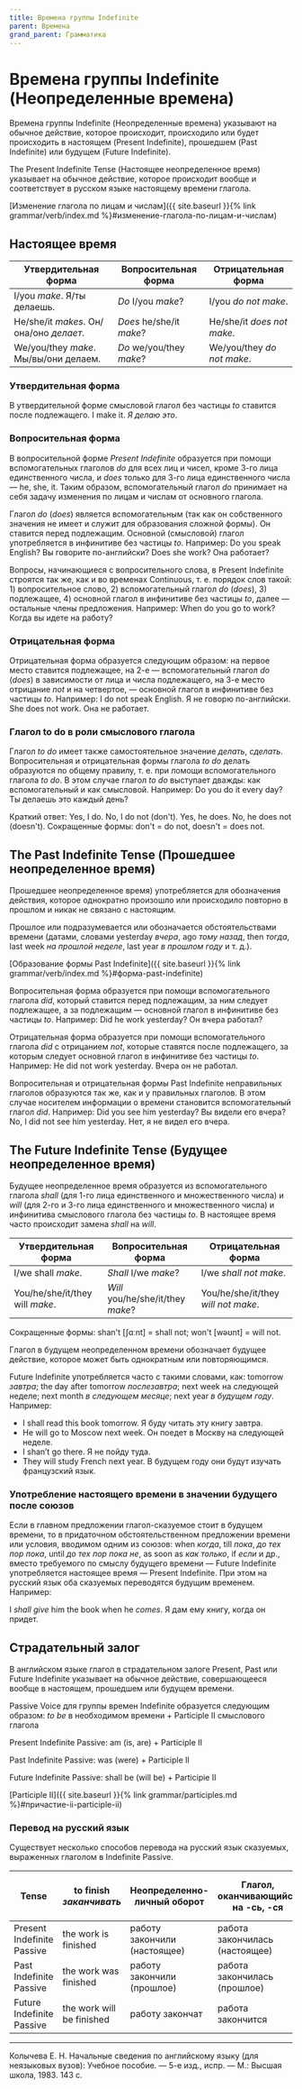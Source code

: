 ```yaml
---
title: Времена группы Indefinite
parent: Времена
grand_parent: Грамматика
---
```


# Времена группы Indefinite (Неопределенные времена)

Времена группы Indefinite (Неопределенные времена) указывают на
обычное действие, которое происходит, происходило или будет
происходить в настоящем (Present Indefinite), прошедшем (Past
Indefinite) или будущем (Future Indefinite).

The Present Indefinite Tense (Настоящее неопределенное время)
указывает на обычное действие, которое происходит вообще и
соответствует в русском языке настоящему времени глагола.

[Изменение глагола по лицам и числам]({{ site.baseurl }}{% link grammar/verb/index.md %}#изменение-глагола-по-лицам-и-числам)

## Настоящее время

| Утвердительная форма                     | Вопросительная форма     | Отрицательная форма        |
|------------------------------------------|--------------------------|----------------------------|
| I/you *make*.  Я/ты делаешь.             | *Do* I/you *make*?       | I/you *do not make*.       |
| He/she/it *makes*.  Он/она/оно *делает*. | *Does* he/she/it *make*? | He/she/it *does not make*. |
| We/you/they *make*.  Мы/вы/они делаем.   | *Do* we/you/they *make*? | We/you/they *do not make*. |


### Утвердительная форма

В утвердительной форме смысловой глагол без частицы *to* ставится
после подлежащего.  I make it.  *Я делаю это*.


### Вопросительная форма

В вопросительной форме *Present Indefinite* образуется при помощи
вспомогательных глаголов *do* для всех лиц и чисел, кроме 3-го лица
единственного числа, и *does* только для 3-го лица единственного числа
— he, she, it.  Таким образом, вспомогательный глагол *do* принимает
на себя задачу изменения по лицам и числам от основного глагола.

Глагол *do* (*does*) является вспомогательным (так как он собственного
значения не имеет и служит для образования сложной формы).  Он
ставится перед подлежащим.  Основной (смысловой) глагол употребляется
в инфинитиве без частицы *to*.  Например: Do you speak English?  Вы
говорите по-английски?  Does she work?  Она работает?

Вопросы, начинающиеся с вопросительного слова, в Present Indefinite
строятся так же, как и во временах Continuous, т. е. порядок слов
такой: 1) вопросительное слово, 2) вспомогательный глагол *do*
(*does*), 3) подлежащее, 4) основной глагол в инфинитиве без частицы
*to*, далее — остальные члены предложения. Например: When do you go to
work?  Когда вы идете на работу?


### Отрицательная форма

Отрицательная форма образуется следующим образом: на первое место
ставится подлежащее, на 2-е — вспомогательный глагол *do* (*does*) в
зависимости от лица и числа подлежащего, на 3-е место отрицание *not*
и на четвертое, — основной глагол в инфинитиве без частицы
*to*. Например: I do not speak English.  Я не говорю по-английски.
She does not work.  Она не работает.


### Глагол to do в роли смыслового глагола

Глагол *to do* имеет также самостоятельное значение *делать*,
*сделать*.  Вопросительная и отрицательная формы глагола *to do*
делать образуются по общему правилу, т. е. при ломощи вспомогательного
глагола *to do*.  В этом случае глагол *to do* выступает дважды: как
вспомогательный и как смысловой.  Например: Do you do it every day?
Ты делаешь это каждый день?

Краткий ответ: Yes, I do.  No, I do not (don't).  Yes, he does.  No,
he does not (doesn't).  Сокращенные формы: don't = do not, doesn't =
does not.

## The Past Indefinite Tense (Прошедшее неопределенное время)

Прошедшее неопределенное время) употребляется для обозначения
действия, которое однократно произошло или происходило повторно в
прошлом и никак не связано с настоящим.

Прошлое или подразумевается или обозначается обстоятельствами времени
(датами, словами yesterday *вчера*, ago *тому назад*, then *тогда*,
last week *на прошлой неделе*, last year *в прошлом году* и т. д.).

[Образование формы Past Indefinite]({{ site.baseurl }}{% link grammar/verb/index.md %}#форма-past-indefinite)

Вопросительная форма образуется при помощи вспомогательного глагола
*did*, который ставится перед подлежащим, за ним следует подлежащее, а
за подлежащим — основной глагол в инфинитиве без частицы *to*.
Например: Did he work yesterday?  Он вчера работал?

Отрицательная форма образуется при помощи вспомогательного глагола
*did* с отрицанием *not*, которые ставятся после подлежащего, за
которым следует основной глагол в инфинитиве без частицы
*to*. Например: He did not work yesterday.  Вчера он не работал.

Вопросительная и отрицательная формы Past Indefinite неправильных
глаголов образуются так же, как и у правильных глаголов.  В этом
случае носителем информации о времени становится вспомогательный
глагол *did*.  Например: Did you see him yesterday?  Вы видели его
вчера?  No, I did not see him yesterday.  Нет, я не видел его вчера.


## The Future Indefinite Tense (Будущее неопределенное время)

Будущее неопределенное время образуется из вспомогательного глагола
*shall* (для 1-го лица единственного и множественного числа) и *will*
(для 2-го и 3-го лица единственного и множественного числа) и
инфинитива смыслового глагола без частицы *to*.  В настоящее время
часто происходит замена *shall* на *will*.

| Утвердительная форма            | Вопросительная форма              | Отрицательная форма                 |
|---------------------------------|-----------------------------------|-------------------------------------|
| I/we shall *make*.              | *Shall* I/we *make*?              | I/we *shall not make*.              |
| You/he/she/it/they will *make*. | *Will* you/he/she/it/they *make*? | You/he/she/it/they *will not make*. |

Сокращенные формы: shan't [ʃɑːnt] = shall not; won't [wəʊnt] = will
not.

Глагол в будущем неопределенном времени обозначает будущее действие,
которое может быть однократным или повторяющимся.

Future Indefinite употребляется часто с такими словами, как: tomorrow *завтра*; the day after
tomorrow *послезавтра*; next week на следующей неделе; next month *в
следующем месяце*; next year *в
будущем году*. Например:
- I shall read this book tomorrow.  Я буду читать эту книгу завтра.
- He will go to Moscow next week.  Он поедет в Москву на следующей
  неделе.
- I shan’t go there.  Я не пойду туда.
- They will study French next year.  В будущем году они будут изучать
  французский язык.


### Употребление настоящего времени в значении будущего после союзов

Если в главном
предложении глагол-сказуемое стоит в будущем времени, то в придаточном обстоятельственном предложении времени или условия, вводимом одним из союзов:
when *когда*, till *пока*, *до тех пор пока*, until *до тех пор пока
не*, as soon as *как только*, if *если* и др., вместо
требуемого по смыслу будущего времени — Future Indefinite
употребляется настоящее время — Present Indefinite.  При этом на  русский язык оба сказуемых переводятся будущим временем. Например:

I *shall give* him the book when he *comes*.  Я дам ему книгу, когда
он придет.


## Страдательный залог

В английском языке глагол в страдательном залоге Present, Past или
Future Indefinite указывает на обычное действие, совершающееся вообще
в настоящем, прошедшем или будущем времени.

Passive Voice для группы времен Indefinite образуется следующим
образом: *to be* в необходимом времени + Participle II смыслового глагола

Present Indefinite Passive: am (is, are) + Participle II

Past Indefinite Passive: was (were) + Participle Il

Future Indefinite Passive: shall be (will be) + Participie II

[Participle II]({{ site.baseurl }}{% link grammar/participles.md %}#причастие-ii-participle-ii)


### Перевод на русский язык

Существует несколько способов перевода на русский язык сказуемых,
выраженных глаголом в Indefinite Passive.

| Tense                      | to finish *заканчивать*   | Неопределенно-личный оборот  | Глагол, оканчивающийся на -сь, -ся | "быть" + краткое страдательное причастие |
|----------------------------|---------------------------|------------------------------|------------------------------------|------------------------------------------|
| Present Indefinite Passive | the work is finished      | работу закончили (настоящее) | работа закончилась (настоящее)     | работа закончена                         |
| Past Indefinite Passive    | the work was finished     | работу закончили (прошлое)   | работа закончилась (прошлое)       | работа была закончена                    |
| Future Indefinite Passive  | the work will be finished | работу закончат              | работа закончится                  | работа будет закончена                   |


---

Колычева Е. Н.  Начальные сведения по английскому языку (для
неязыковых вузов): Учебное пособие. — 5-е изд., испр. — М.: Высшая
школа, 1983. 143 с.
